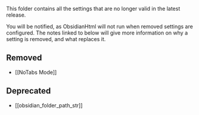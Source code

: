 This folder contains all the settings that are no longer valid in the latest release.

You will be notified, as ObsidianHtml will not run when removed settings are configured. The notes linked to below will give more information on why a setting is removed, and what replaces it.

## Removed
- [[NoTabs Mode]]

## Deprecated
- [[obsidian_folder_path_str]]

